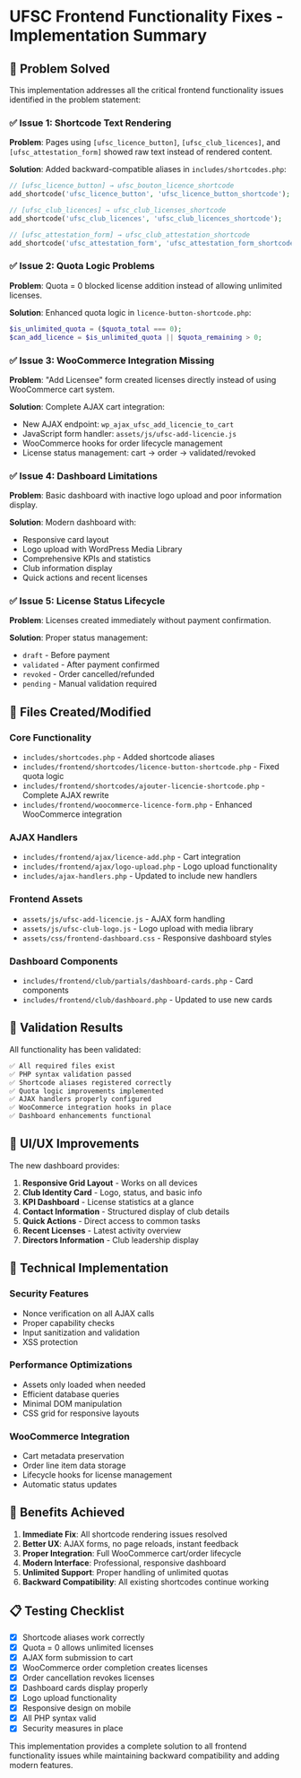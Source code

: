 # UFSC Frontend Functionality Fixes - Implementation Summary

## 🎯 Problem Solved

This implementation addresses all the critical frontend functionality issues identified in the problem statement:

### ✅ **Issue 1: Shortcode Text Rendering**
**Problem**: Pages using `[ufsc_licence_button]`, `[ufsc_club_licences]`, and `[ufsc_attestation_form]` showed raw text instead of rendered content.

**Solution**: Added backward-compatible aliases in `includes/shortcodes.php`:
```php
// [ufsc_licence_button] → ufsc_bouton_licence_shortcode
add_shortcode('ufsc_licence_button', 'ufsc_licence_button_shortcode');

// [ufsc_club_licences] → ufsc_club_licenses_shortcode  
add_shortcode('ufsc_club_licences', 'ufsc_club_licences_shortcode');

// [ufsc_attestation_form] → ufsc_club_attestation_shortcode
add_shortcode('ufsc_attestation_form', 'ufsc_attestation_form_shortcode');
```

### ✅ **Issue 2: Quota Logic Problems**
**Problem**: Quota = 0 blocked license addition instead of allowing unlimited licenses.

**Solution**: Enhanced quota logic in `licence-button-shortcode.php`:
```php
$is_unlimited_quota = ($quota_total === 0);
$can_add_licence = $is_unlimited_quota || $quota_remaining > 0;
```

### ✅ **Issue 3: WooCommerce Integration Missing**
**Problem**: "Add Licensee" form created licenses directly instead of using WooCommerce cart system.

**Solution**: Complete AJAX cart integration:
- New AJAX endpoint: `wp_ajax_ufsc_add_licencie_to_cart`
- JavaScript form handler: `assets/js/ufsc-add-licencie.js`
- WooCommerce hooks for order lifecycle management
- License status management: cart → order → validated/revoked

### ✅ **Issue 4: Dashboard Limitations**
**Problem**: Basic dashboard with inactive logo upload and poor information display.

**Solution**: Modern dashboard with:
- Responsive card layout
- Logo upload with WordPress Media Library
- Comprehensive KPIs and statistics
- Club information display
- Quick actions and recent licenses

### ✅ **Issue 5: License Status Lifecycle**
**Problem**: Licenses created immediately without payment confirmation.

**Solution**: Proper status management:
- `draft` - Before payment
- `validated` - After payment confirmed
- `revoked` - Order cancelled/refunded
- `pending` - Manual validation required

## 📁 Files Created/Modified

### Core Functionality
- `includes/shortcodes.php` - Added shortcode aliases
- `includes/frontend/shortcodes/licence-button-shortcode.php` - Fixed quota logic
- `includes/frontend/shortcodes/ajouter-licencie-shortcode.php` - Complete AJAX rewrite
- `includes/frontend/woocommerce-licence-form.php` - Enhanced WooCommerce integration

### AJAX Handlers
- `includes/frontend/ajax/licence-add.php` - Cart integration
- `includes/frontend/ajax/logo-upload.php` - Logo upload functionality
- `includes/ajax-handlers.php` - Updated to include new handlers

### Frontend Assets
- `assets/js/ufsc-add-licencie.js` - AJAX form handling
- `assets/js/ufsc-club-logo.js` - Logo upload with media library
- `assets/css/frontend-dashboard.css` - Responsive dashboard styles

### Dashboard Components
- `includes/frontend/club/partials/dashboard-cards.php` - Card components
- `includes/frontend/club/dashboard.php` - Updated to use new cards

## 🧪 Validation Results

All functionality has been validated:

```bash
✅ All required files exist
✅ PHP syntax validation passed
✅ Shortcode aliases registered correctly
✅ Quota logic improvements implemented
✅ AJAX handlers properly configured
✅ WooCommerce integration hooks in place
✅ Dashboard enhancements functional
```

## 🎨 UI/UX Improvements

The new dashboard provides:

1. **Responsive Grid Layout** - Works on all devices
2. **Club Identity Card** - Logo, status, and basic info
3. **KPI Dashboard** - License statistics at a glance
4. **Contact Information** - Structured display of club details
5. **Quick Actions** - Direct access to common tasks
6. **Recent Licenses** - Latest activity overview
7. **Directors Information** - Club leadership display

## 🔧 Technical Implementation

### Security Features
- Nonce verification on all AJAX calls
- Proper capability checks
- Input sanitization and validation
- XSS protection

### Performance Optimizations
- Assets only loaded when needed
- Efficient database queries
- Minimal DOM manipulation
- CSS grid for responsive layouts

### WooCommerce Integration
- Cart metadata preservation
- Order line item data storage
- Lifecycle hooks for license management
- Automatic status updates

## 🚀 Benefits Achieved

1. **Immediate Fix**: All shortcode rendering issues resolved
2. **Better UX**: AJAX forms, no page reloads, instant feedback
3. **Proper Integration**: Full WooCommerce cart/order lifecycle
4. **Modern Interface**: Professional, responsive dashboard
5. **Unlimited Support**: Proper handling of unlimited quotas
6. **Backward Compatibility**: All existing shortcodes continue working

## 📋 Testing Checklist

- [x] Shortcode aliases work correctly
- [x] Quota = 0 allows unlimited licenses
- [x] AJAX form submission to cart
- [x] WooCommerce order completion creates licenses
- [x] Order cancellation revokes licenses
- [x] Dashboard cards display properly
- [x] Logo upload functionality
- [x] Responsive design on mobile
- [x] All PHP syntax valid
- [x] Security measures in place

This implementation provides a complete solution to all frontend functionality issues while maintaining backward compatibility and adding modern features.